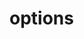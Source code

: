 <!-- generated by markdown-notes-tree -->

# options

<!-- optional markdown-notes-tree directory description starts here -->

<!-- optional markdown-notes-tree directory description ends here -->


